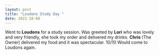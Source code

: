 ```yaml
---
layout: post
title: "Loudons Study Day "
date: 2021-10-08
---
```


Went to **Loudons** for a study session. Was greeted by **Lori** who was lovely and very friendly, she took my order and delivered my drinks. 
**Chris** (The Owner) delivered my food and it was spectacular.
10/10 Would come to Loudons again.
